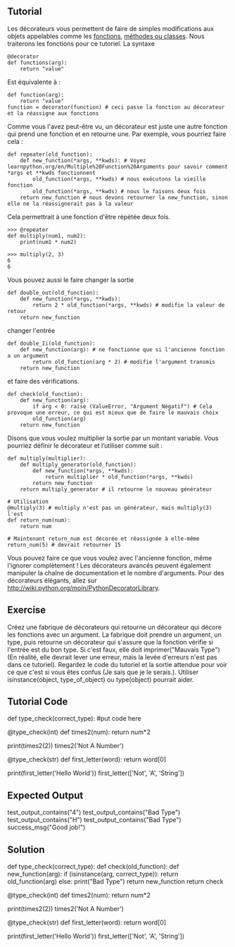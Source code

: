Tutorial
--------

Les décorateurs vous permettent de faire de simples modifications aux objets appelables comme les [fonctions](http://www.learnpython.org/en/Functions ""), [méthodes ou classes](http://www.learnpython.org/en/Classes%20and%20Objects ""). Nous traiterons les fonctions pour ce tutoriel. La syntaxe

    @decorator
    def functions(arg):
        return "value"

Est équivalente à :

    def function(arg):
        return "value"
    function = decorator(function) # ceci passe la fonction au décorateur et la réassigne aux fonctions

Comme vous l'avez peut-être vu, un décorateur est juste une autre fonction qui prend une fonction et en retourne une. Par exemple, vous pourriez faire cela :

    def repeater(old_function):
        def new_function(*args, **kwds): # Voyez learnpython.org/en/Multiple%20Function%20Arguments pour savoir comment *args et **kwds fonctionnent
            old_function(*args, **kwds) # nous exécutons la vieille fonction
            old_function(*args, **kwds) # nous le faisons deux fois
        return new_function # nous devons retourner la new_function, sinon elle ne la réassignerait pas à la valeur

Cela permettrait à une fonction d'être répétée deux fois.

    >>> @repeater
    def multiply(num1, num2):
        print(num1 * num2)

    >>> multiply(2, 3)
    6
    6

Vous pouvez aussi le faire changer la sortie

    def double_out(old_function):
        def new_function(*args, **kwds):
            return 2 * old_function(*args, **kwds) # modifie la valeur de retour
        return new_function

changer l'entrée

    def double_Ii(old_function):
        def new_function(arg): # ne fonctionne que si l'ancienne fonction a un argument
            return old_function(arg * 2) # modifie l'argument transmis
        return new_function

et faire des vérifications.

    def check(old_function):
        def new_function(arg):
            if arg < 0: raise (ValueError, "Argument Négatif") # Cela provoque une erreur, ce qui est mieux que de faire le mauvais choix
            old_function(arg)
        return new_function

Disons que vous voulez multiplier la sortie par un montant variable. Vous pourriez définir le décorateur et l’utiliser comme suit : 

    def multiply(multiplier):
        def multiply_generator(old_function):
            def new_function(*args, **kwds):
                return multiplier * old_function(*args, **kwds)
            return new_function
        return multiply_generator # il retourne le nouveau générateur
    
    # Utilisation
    @multiply(3) # multiply n'est pas un générateur, mais multiply(3) l'est
    def return_num(num):
        return num
        
    # Maintenant return_num est décorée et réassignée à elle-même
    return_num(5) # devrait retourner 15

 Vous pouvez faire ce que vous voulez avec l'ancienne fonction, même l'ignorer complètement ! Les décorateurs avancés peuvent également manipuler la chaîne de documentation et le nombre d'arguments. Pour des décorateurs élégants, allez sur <http://wiki.python.org/moin/PythonDecoratorLibrary>.

Exercise
--------
Créez une fabrique de décorateurs qui retourne un décorateur qui décore les fonctions avec un argument. La fabrique doit prendre un argument, un type, puis retourne un décorateur qui s'assure que la fonction vérifie si l'entrée est du bon type. Si c'est faux, elle doit imprimer("Mauvais Type") (En réalité, elle devrait lever une erreur, mais la levée d'erreurs n'est pas dans ce tutoriel). Regardez le code du tutoriel et la sortie attendue pour voir ce que c'est si vous êtes confus (Je sais que je le serais.). Utiliser isinstance(object, type_of_object) ou type(object) pourrait aider.

Tutorial Code
-------------
def type_check(correct_type):
    #put code here

@type_check(int)
def times2(num):
    return num*2

print(times2(2))
times2('Not A Number')

@type_check(str)
def first_letter(word):
    return word[0]

print(first_letter('Hello World'))
first_letter(['Not', 'A', 'String'])


Expected Output
---------------

test_output_contains("4")
test_output_contains("Bad Type")
test_output_contains("H")
test_output_contains("Bad Type")
success_msg("Good job!")

Solution
--------

def type_check(correct_type):
    def check(old_function):
        def new_function(arg):
            if (isinstance(arg, correct_type)):
                return old_function(arg)
            else:
                print("Bad Type")
        return new_function
    return check

@type_check(int)
def times2(num):
    return num*2

print(times2(2))
times2('Not A Number')

@type_check(str)
def first_letter(word):
    return word[0]

print(first_letter('Hello World'))
first_letter(['Not', 'A', 'String'])
